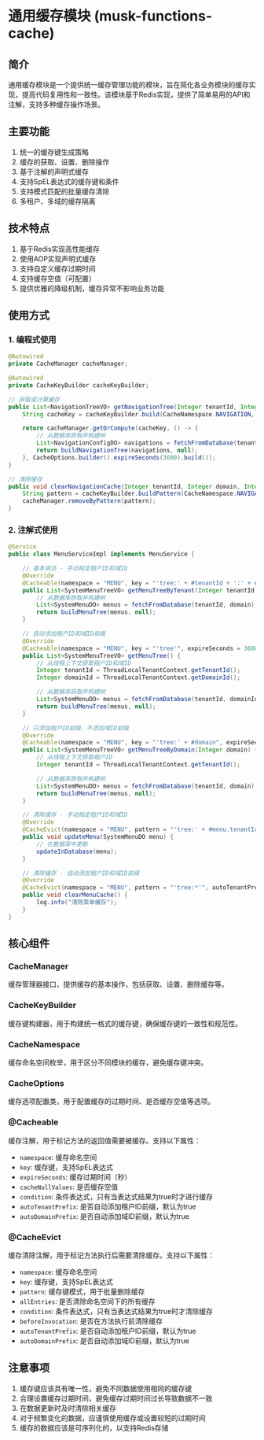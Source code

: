 # 通用缓存模块 (musk-functions-cache)

## 简介

通用缓存模块是一个提供统一缓存管理功能的模块，旨在简化各业务模块的缓存实现，提高代码复用性和一致性。该模块基于Redis实现，提供了简单易用的API和注解，支持多种缓存操作场景。

## 主要功能

1. 统一的缓存键生成策略
2. 缓存的获取、设置、删除操作
3. 基于注解的声明式缓存
4. 支持SpEL表达式的缓存键和条件
5. 支持模式匹配的批量缓存清除
6. 多租户、多域的缓存隔离

## 技术特点

1. 基于Redis实现高性能缓存
2. 使用AOP实现声明式缓存
3. 支持自定义缓存过期时间
4. 支持缓存空值（可配置）
5. 提供优雅的降级机制，缓存异常不影响业务功能

## 使用方式

### 1. 编程式使用

```java
@Autowired
private CacheManager cacheManager;

@Autowired
private CacheKeyBuilder cacheKeyBuilder;

// 获取或计算缓存
public List<NavigationTreeVO> getNavigationTree(Integer tenantId, Integer domain, Integer platformType) {
    String cacheKey = cacheKeyBuilder.build(CacheNamespace.NAVIGATION, "tree", tenantId, domain, platformType);

    return cacheManager.getOrCompute(cacheKey, () -> {
        // 从数据库获取并构建树
        List<NavigationConfigDO> navigations = fetchFromDatabase(tenantId, domain, platformType);
        return buildNavigationTree(navigations, null);
    }, CacheOptions.builder().expireSeconds(3600).build());
}

// 清除缓存
public void clearNavigationCache(Integer tenantId, Integer domain, Integer platformType) {
    String pattern = cacheKeyBuilder.buildPattern(CacheNamespace.NAVIGATION, "*", tenantId, domain, platformType);
    cacheManager.removeByPattern(pattern);
}
```

### 2. 注解式使用

```java
@Service
public class MenuServiceImpl implements MenuService {

    // 基本用法 - 手动指定租户ID和域ID
    @Override
    @Cacheable(namespace = "MENU", key = "'tree:' + #tenantId + ':' + #domain", expireSeconds = 3600)
    public List<SystemMenuTreeVO> getMenuTreeByTenant(Integer tenantId, Integer domain) {
        // 从数据库获取并构建树
        List<SystemMenuDO> menus = fetchFromDatabase(tenantId, domain);
        return buildMenuTree(menus, null);
    }

    // 自动添加租户ID和域ID前缀
    @Override
    @Cacheable(namespace = "MENU", key = "'tree'", expireSeconds = 3600, autoTenantPrefix = true, autoDomainPrefix = true)
    public List<SystemMenuTreeVO> getMenuTree() {
        // 从线程上下文获取租户ID和域ID
        Integer tenantId = ThreadLocalTenantContext.getTenantId();
        Integer domainId = ThreadLocalTenantContext.getDomainId();

        // 从数据库获取并构建树
        List<SystemMenuDO> menus = fetchFromDatabase(tenantId, domainId);
        return buildMenuTree(menus, null);
    }

    // 只添加租户ID前缀，不添加域ID前缀
    @Override
    @Cacheable(namespace = "MENU", key = "'tree:' + #domain", expireSeconds = 3600, autoTenantPrefix = true, autoDomainPrefix = false)
    public List<SystemMenuTreeVO> getMenuTreeByDomain(Integer domain) {
        // 从线程上下文获取租户ID
        Integer tenantId = ThreadLocalTenantContext.getTenantId();

        // 从数据库获取并构建树
        List<SystemMenuDO> menus = fetchFromDatabase(tenantId, domain);
        return buildMenuTree(menus, null);
    }

    // 清除缓存 - 手动指定租户ID和域ID
    @Override
    @CacheEvict(namespace = "MENU", pattern = "'tree:' + #menu.tenantId + ':' + #menu.domainId")
    public void updateMenu(SystemMenuDO menu) {
        // 在数据库中更新
        updateInDatabase(menu);
    }

    // 清除缓存 - 自动添加租户ID和域ID前缀
    @Override
    @CacheEvict(namespace = "MENU", pattern = "'tree:*'", autoTenantPrefix = true, autoDomainPrefix = true)
    public void clearMenuCache() {
        log.info("清除菜单缓存");
    }
}
```

## 核心组件

### CacheManager

缓存管理器接口，提供缓存的基本操作，包括获取、设置、删除缓存等。

### CacheKeyBuilder

缓存键构建器，用于构建统一格式的缓存键，确保缓存键的一致性和规范性。

### CacheNamespace

缓存命名空间枚举，用于区分不同模块的缓存，避免缓存键冲突。

### CacheOptions

缓存选项配置类，用于配置缓存的过期时间、是否缓存空值等选项。

### @Cacheable

缓存注解，用于标记方法的返回值需要被缓存。支持以下属性：

- `namespace`: 缓存命名空间
- `key`: 缓存键，支持SpEL表达式
- `expireSeconds`: 缓存过期时间（秒）
- `cacheNullValues`: 是否缓存空值
- `condition`: 条件表达式，只有当表达式结果为true时才进行缓存
- `autoTenantPrefix`: 是否自动添加租户ID前缀，默认为true
- `autoDomainPrefix`: 是否自动添加域ID前缀，默认为true

### @CacheEvict

缓存清除注解，用于标记方法执行后需要清除缓存。支持以下属性：

- `namespace`: 缓存命名空间
- `key`: 缓存键，支持SpEL表达式
- `pattern`: 缓存键模式，用于批量删除缓存
- `allEntries`: 是否清除命名空间下的所有缓存
- `condition`: 条件表达式，只有当表达式结果为true时才清除缓存
- `beforeInvocation`: 是否在方法执行前清除缓存
- `autoTenantPrefix`: 是否自动添加租户ID前缀，默认为true
- `autoDomainPrefix`: 是否自动添加域ID前缀，默认为true

## 注意事项

1. 缓存键应该具有唯一性，避免不同数据使用相同的缓存键
2. 合理设置缓存过期时间，避免缓存过期时间过长导致数据不一致
3. 在数据更新时及时清除相关缓存
4. 对于频繁变化的数据，应谨慎使用缓存或设置较短的过期时间
5. 缓存的数据应该是可序列化的，以支持Redis存储
